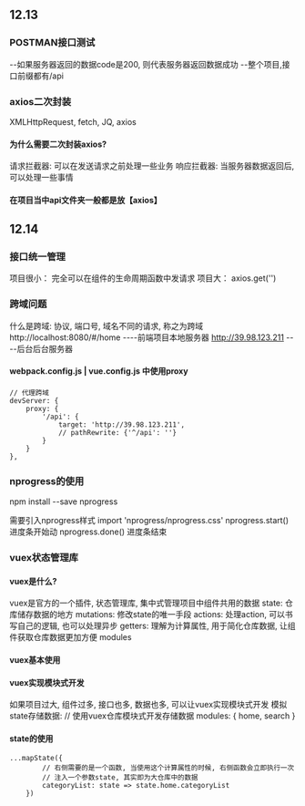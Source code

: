 ## 12.13
### POSTMAN接口测试
--如果服务器返回的数据code是200, 则代表服务器返回数据成功
--整个项目,接口前缀都有/api


### axios二次封装
XMLHttpRequest, fetch, JQ, axios
#### 为什么需要二次封装axios?
请求拦截器:
    可以在发送请求之前处理一些业务
响应拦截器:
    当服务器数据返回后, 可以处理一些事情

#### 在项目当中api文件夹一般都是放【axios】

## 12.14
### 接口统一管理
项目很小： 完全可以在组件的生命周期函数中发请求
项目大： axios.get('')

### 跨域问题
什么是跨域: 协议, 端口号, 域名不同的请求, 称之为跨域
http://localhost:8080/#/home  ----前端项目本地服务器
http://39.98.123.211          ----后台后台服务器

#### webpack.config.js | vue.config.js 中使用proxy
    // 代理跨域
    devServer: {
        proxy: {
            '/api': {
                target: 'http://39.98.123.211',
                // pathRewrite: {'^/api': ''}
            }
        }
    },

### nprogress的使用
npm install --save nprogress

需要引入nprogress样式 import 'nprogress/nprogress.css'
nprogress.start() 进度条开始动
nprogress.done() 进度条结束

### vuex状态管理库
#### vuex是什么?
vuex是官方的一个插件, 状态管理库, 集中式管理项目中组件共用的数据
state: 仓库储存数据的地方
mutations: 修改state的唯一手段
actions: 处理action, 可以书写自己的逻辑, 也可以处理异步
getters: 理解为计算属性, 用于简化仓库数据, 让组件获取仓库数据更加方便
modules

#### vuex基本使用

#### vuex实现模块式开发
如果项目过大, 组件过多, 接口也多, 数据也多, 可以让vuex实现模块式开发
模拟state存储数据:
    // 使用vuex仓库模块式开发存储数据
    modules: {
        home,
        search
    }

#### state的使用
    ...mapState({
            // 右侧需要的是一个函数, 当使用这个计算属性的时候, 右侧函数会立即执行一次
            // 注入一个参数state, 其实即为大仓库中的数据
            categoryList: state => state.home.categoryList
        })

